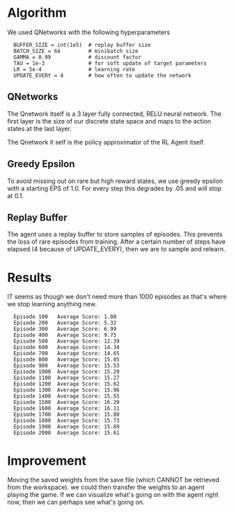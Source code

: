 # Algorithm

We used QNetworks with the following hyperparameters

      BUFFER_SIZE = int(1e5)  # replay buffer size
      BATCH_SIZE = 64         # minibatch size
      GAMMA = 0.99            # discount factor
      TAU = 1e-3              # for soft update of target parameters
      LR = 5e-4               # learning rate
      UPDATE_EVERY = 4        # how often to update the network

## QNetworks

The Qnetwork itself is a 3 layer fully connected, RELU neural network. The first layer is the size of our discrete state space and maps to the action states at the last layer.

The Qnetwork it self is the policy approximator of the RL Agent itself.

## Greedy Epsilon

To avoid missing out on rare but high reward states, we use greedy epsilon with a starting EPS of 1.0. For every step this degrades by .05 and will stop at 0.1.

## Replay Buffer

The agent uses a replay buffer to store samples of episodes. This prevents the loss of rare episodes from training. After a certain number of steps have elapsed (4 because of UPDATE_EVERY), then we are to sample and relearn.

# Results

IT seems as though we don't need more than 1000 episodes as that's where we stop learning anything new.

      Episode 100	Average Score: 1.00
      Episode 200	Average Score: 5.32
      Episode 300	Average Score: 6.99
      Episode 400	Average Score: 9.75
      Episode 500	Average Score: 12.39
      Episode 600	Average Score: 14.34
      Episode 700	Average Score: 14.65
      Episode 800	Average Score: 15.85
      Episode 900	Average Score: 15.53
      Episode 1000	Average Score: 15.29
      Episode 1100	Average Score: 15.27
      Episode 1200	Average Score: 15.62
      Episode 1300	Average Score: 15.96
      Episode 1400	Average Score: 15.55
      Episode 1500	Average Score: 16.20
      Episode 1600	Average Score: 16.11
      Episode 1700	Average Score: 15.88
      Episode 1800	Average Score: 15.73
      Episode 1900	Average Score: 15.89
      Episode 2000	Average Score: 15.61

# Improvement

Moving the saved weights from the save file (which CANNOT be retrieved from the workspace). we could then transfer the weights to an agent playing the game. If we can visualize what's going on with the agent right now, then we can perhaps see what's going on.
